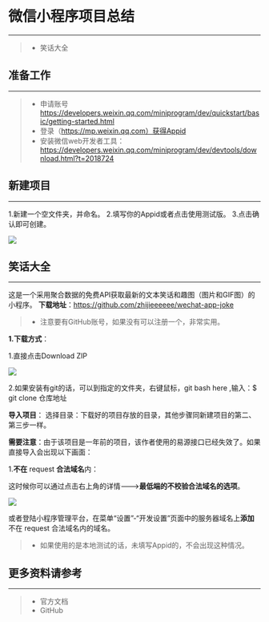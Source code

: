 # 微信小程序项目总结

---

> * 笑话大全

## 准备工作

---

> * 申请账号 https://developers.weixin.qq.com/miniprogram/dev/quickstart/basic/getting-started.html
> * 登录（https://mp.weixin.qq.com）获得Appid
> * 安装微信web开发者工具：
https://developers.weixin.qq.com/miniprogram/dev/devtools/download.html?t=2018724

## 新建项目

---

1.新建一个空文件夹，并命名。
2.填写你的Appid或者点击使用测试版。
3.点击确认即可创建。

![](http://mt1.baidu.com/timg?shitu&quality=100&sharpen=100&er=&imgtype=0&wh_rate=null&size=h120&sec=1533149729&di=e27fda36b5ad8f9b13b9f17a67f9eb53&src=http%3A%2F%2Fmt1.baidu.com%2Ftimg%3Fshitu%26quality%3D100%26sharpen%3D100%26er%3D%26imgtype%3D0%26wh_rate%3Dnull%26size%3D9%26sec%3D1533149729%26di%3D1b0e76ae4fc12272ef5871171f34915e%26cut_x%3D91%26cut_y%3D46%26cut_w%3D413%26cut_h%3D391%26src%3Dhttp%253A%252F%252Fb.hiphotos.baidu.com%252Fimage%252F%252570%252569%252563%252Fitem%252F9345d688d43f879475398eedde1b0ef41ad53a2b.jpg)

## 笑话大全

---

这是一个采用聚合数据的免费API获取最新的文本笑话和趣图（图片和GIF图）的小程序。
**下载地址**：https://github.com/zhijieeeeee/wechat-app-joke

> * 注意要有GitHub账号，如果没有可以注册一个，非常实用。

**1.下载方式**：

1.直接点击Download ZIP

![](http://mt1.baidu.com/timg?shitu&quality=100&sharpen=100&er=&imgtype=0&wh_rate=null&size=h120&sec=1533149823&di=c841d16465e0e6a73585ab4971e4ebb6&src=http%3A%2F%2Fmt1.baidu.com%2Ftimg%3Fshitu%26quality%3D100%26sharpen%3D100%26er%3D%26imgtype%3D0%26wh_rate%3Dnull%26size%3D9%26sec%3D1533149823%26di%3Deea2e3803f034ffa7d169156d192dfb3%26cut_x%3D136.60000000000002%26cut_y%3D77.40666666666667%26cut_w%3D1092.8000000000002%26cut_h%3D614.7%26src%3Dhttp%253A%252F%252Fh.hiphotos.baidu.com%252Fimage%252F%252570%252569%252563%252Fitem%252F023b5bb5c9ea15ce61e320caba003af33b87b2e0.jpg)

2.如果安装有git的话，可以到指定的文件夹，右键鼠标，git bash here ,输入：$ git clone 仓库地址

**导入项目**：
选择目录：下载好的项目存放的目录，其他步骤同新建项目的第二、第三步一样。

**需要注意**：由于该项目是一年前的项目，该作者使用的易源接口已经失效了。如果直接导入会出现以下画面：

1.**不在** request **合法域名**内：

这时候你可以通过点击右上角的详情--->**最低端的不校验合法域名的选项**。

![](http://mt1.baidu.com/timg?shitu&quality=100&sharpen=100&er=&imgtype=0&wh_rate=null&size=h120&sec=1533149926&di=3bbf7c246691733a960ac9c3bff77669&src=http%3A%2F%2Fmt1.baidu.com%2Ftimg%3Fshitu%26quality%3D100%26sharpen%3D100%26er%3D%26imgtype%3D0%26wh_rate%3Dnull%26size%3D9%26sec%3D1533149926%26di%3D1ab39431846b7bed66a668bb12e74734%26cut_x%3D0%26cut_y%3D0%26cut_w%3D439.83000000000004%26cut_h%3D724%26src%3Dhttp%253A%252F%252Fc.hiphotos.baidu.com%252Fimage%252F%252570%252569%252563%252Fitem%252Fae51f3deb48f8c54068605ec36292df5e1fe7f98.jpg)

或者登陆小程序管理平台，在菜单“设置”-“开发设置”页面中的服务器域名上**添加**不在 request 合法域名内的域名。

> * 如果使用的是本地测试的话，未填写Appid的，不会出现这种情况。

## 更多资料请参考

---

> * 官方文档
> * GitHub
